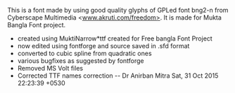 ﻿This is a font made by using good quality glyphs of GPLed font bng2-n from Cyberscape Multimedia <www.akruti.com/freedom>. It is made for Mukta Bangla Font project.
* created using MuktiNarrow*ttf created for Free bangla Font Project
 * now edited using fontforge and source saved in .sfd format
 * converted to cubic spline from quadratic ones
 * various bugfixes as suggested by fontforge
 * Removed MS Volt files
 * Corrected TTF names correction
 -- Dr Anirban Mitra  Sat, 31 Oct 2015 22:23:39 +0530

